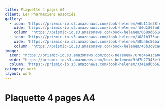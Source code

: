 ```yaml
---
title: Plaquette 4 pages A4
client: Les Pharmaciens associés
gallery:
  - icon: "https://prismic-io.s3.amazonaws.com/book-helenem/e6b111e38fe1a06b514372715471495a9ee75425.jpg"
    wide: "https://prismic-io.s3.amazonaws.com/book-helenem/f80d254fa61c36e5308ef49a71a412cec6fb2724.jpg"
    column: "https://prismic-io.s3.amazonaws.com/book-helenem/0689d661d78c7e1c19b2eef73bc1ddc1e5151036.jpg"
  - icon: "https://prismic-io.s3.amazonaws.com/book-helenem/3081b373acf4d6ca260316b44a0f03391787c008.jpg"
    wide: "https://prismic-io.s3.amazonaws.com/book-helenem/58ba6c56bafe4dcb8c24f5e84f35b1a2dcee6464.jpg"
    column: "https://prismic-io.s3.amazonaws.com/book-helenem/45b3c9cad7a08a08c08b19b0d38542d395cc2754.jpg"
image:
  icon: "https://prismic-io.s3.amazonaws.com/book-helenem/7670c4641ca08186285427ebf642dc8107693bbf.jpg"
  wide: "https://prismic-io.s3.amazonaws.com/book-helenem/9fd7b27343ef08e1fbc07dd38beb01cb12d1bb78.jpg"
  column: "https://prismic-io.s3.amazonaws.com/book-helenem/3341ad6b562d6aace6498329bf32f1a52986f4c0.jpg"
category: work
layout: work
---
```

# Plaquette 4 pages A4